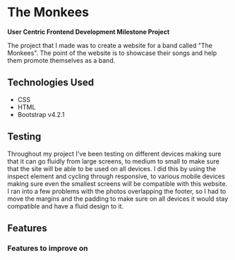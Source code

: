 # The Monkees

**User Centric Frontend Development Milestone Project**
 

The project that I made was to create a website for a band called "The Monkees". The point of the website is to showcase their songs and help them promote themselves as a band. 

## Technologies Used
- CSS
- HTML
- Bootstrap v4.2.1

## Testing
Throughout my project I've been testing on different devices making sure that it can go fluidly from large screens, to medium to small to make sure that the site will be able to be used on 
all devices. I did this by using the inspect element and cycling through responsive, to various mobile devices making sure even the smallest screens will be compatible with this website. I ran into a few problems with the photos overlapping the 
footer, so I had to move the margins and the padding to make sure on all devices it would stay compatible and have a fluid design to it.

## Features

### Features to improve on